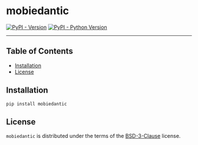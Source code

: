 # mobiedantic

[![PyPI - Version](https://img.shields.io/pypi/v/mobiedantic.svg)](https://pypi.org/project/mobiedantic)
[![PyPI - Python Version](https://img.shields.io/pypi/pyversions/mobiedantic.svg)](https://pypi.org/project/mobiedantic)

-----

## Table of Contents

- [Installation](#installation)
- [License](#license)

## Installation

```console
pip install mobiedantic
```

## License

`mobiedantic` is distributed under the terms of the [BSD-3-Clause](https://spdx.org/licenses/BSD-3-Clause.html) license.
